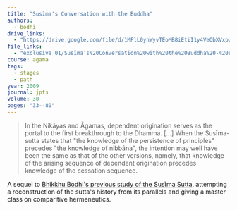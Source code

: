```yaml
---
title: "Susīma's Conversation with the Buddha"
authors:
  - bodhi
drive_links:
  - "https://drive.google.com/file/d/1MPlL0yhWyvTEoMB8iEtiI1y4VeQbXVxp/view?usp=drivesdk"
file_links:
  - "exclusive_01/Susīma’s%20Conversation%20with%20the%20Buddha%20-%20Bhikkhu%20Bodhi.pdf"
course: agama
tags:
  - stages
  - path
year: 2009
journal: jpts
volume: 30
pages: "33--80"
---
```


> In the Nikāyas and Āgamas, dependent origination serves as the portal to the first breakthrough to the Dhamma. [...] When the Susīma-sutta states that "the knowledge of the persistence of principles" precedes "the knowledge of nibbāna", the intention may well have been the same as that of the other versions, namely, that knowledge of the arising sequence of dependent origination precedes knowledge of the cessation sequence.

A sequel to [Bhikkhu Bodhi's previous study of the Susīma Sutta](/content/articles/susima-sutta_bodhi), attempting a reconstruction of the sutta's history from its parallels and giving a master class on comparitive hermeneutics.